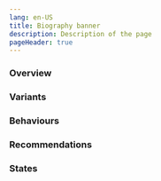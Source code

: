 ```yaml
---
lang: en-US
title: Biography banner
description: Description of the page
pageHeader: true
---
```


### Overview

### Variants

### Behaviours

### Recommendations

### States
